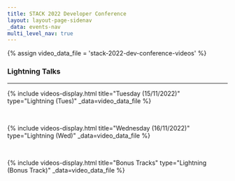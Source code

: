 ```yaml
---
title: STACK 2022 Developer Conference
layout: layout-page-sidenav
_data: events-nav
multi_level_nav: true
---
```

{% assign video_data_file = 'stack-2022-dev-conference-videos' %}

### Lightning Talks

<hr />

{% include videos-display.html 
title="Tuesday (15/11/2022)" 
type="Lightning (Tues)" _data=video_data_file 
%}

<br />

{% include videos-display.html 
title="Wednesday (16/11/2022)" 
type="Lightning (Wed)" _data=video_data_file 
%}

<br />

{% include videos-display.html 
title="Bonus Tracks" 
type="Lightning (Bonus Track)" _data=video_data_file 
%}

<br />
